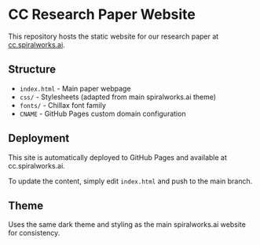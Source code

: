 # CC Research Paper Website

This repository hosts the static website for our research paper at [cc.spiralworks.ai](https://cc.spiralworks.ai).

## Structure

- `index.html` - Main paper webpage
- `css/` - Stylesheets (adapted from main spiralworks.ai theme)
- `fonts/` - Chillax font family
- `CNAME` - GitHub Pages custom domain configuration

## Deployment

This site is automatically deployed to GitHub Pages and available at cc.spiralworks.ai.

To update the content, simply edit `index.html` and push to the main branch.

## Theme

Uses the same dark theme and styling as the main spiralworks.ai website for consistency.